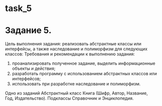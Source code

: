 # task_5
# Задание 5. 

Цель выполнения задания: реализовать абстрактные классы или интерфейсы, а также наследование и полиморфизм для следующих классов: 
Требования и рекомендации к выполнению задания: 
1. проанализировать полученное задание, выделить информационные объекты и действия; 
2. разработать программу с использованием абстрактных классов или интерфейсов; 
3. использовать при разработке наследование и полиморфизм. 

Одно из заданий 
Абстрактный класс Книга (Шифр, Автор, Название, Год, Издательство). Подклассы Справочник и 
Энциклопедия.
